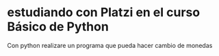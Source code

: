 # estudiando con Platzi en el curso Básico de Python

Con python realizare un programa que pueda hacer cambio de monedas
